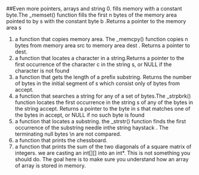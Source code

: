 ##Even more pointers, arrays and string
0.  fills memory with a constant byte.The _memset() function fills the first n bytes of the memory area pointed to by s with the constant byte b .Returns a pointer to the memory area s
1.  a function that copies memory area. The _memcpy() function copies n bytes from memory area src to memory area dest . Returns a pointer to dest.
2. a function that locates a character in a string.Returns a pointer to the first occurrence of the character c in the string s, or NULL if the character is not found
3. a function that gets the length of a prefix substring. Returns the number of bytes in the initial segment of s which consist only of bytes from accept.
4. a function that searches a string for any of a set of bytes.The _strpbrk() function locates the first occurrence in the string s of any of the bytes in the string accept. Returns a pointer to the byte in s that matches one of the bytes in accept, or NULL if no such byte is found
5. a function that locates a substring. the _strstr() function finds the first occurrence of the substring needle inthe string haystack . The terminating null bytes \n are not compared.
6. a function that prints the chessboard.
7. a function that prints the sum of the two diagonals of a square matrix of integers. we are casting an int[][] into an int*. This is not something you should do. The goal here is to make sure you understand how an array of array is stored in memory.
